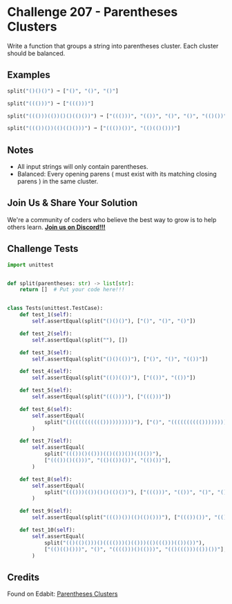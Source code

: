# Challenge 207 - Parentheses Clusters

Write a function that groups a string into parentheses cluster. Each cluster should be balanced.

## Examples
```python
split("()()()") ➞ ["()", "()", "()"]

split("((()))") ➞ ["((()))"]

split("((()))(())()()(()())") ➞ ["((()))", "(())", "()", "()", "(()())"]

split("((())())(()(()()))") ➞ ["((())())", "(()(()()))"]
```
## Notes

- All input strings will only contain parentheses.
- Balanced: Every opening parens ( must exist with its matching closing parens ) in the same cluster.

## Join Us & Share Your Solution

We're a community of coders who believe the best way to grow is to help others learn. **[Join us on Discord!!!](https://discord.gg/sfHykntuGy)**

## Challenge Tests
```python
import unittest


def split(parentheses: str) -> list[str]:
    return []  # Put your code here!!!


class Tests(unittest.TestCase):
    def test_1(self):
        self.assertEqual(split("()()()"), ["()", "()", "()"])

    def test_2(self):
        self.assertEqual(split(""), [])

    def test_3(self):
        self.assertEqual(split("()()(())"), ["()", "()", "(())"])

    def test_4(self):
        self.assertEqual(split("(())(())"), ["(())", "(())"])

    def test_5(self):
        self.assertEqual(split("((()))"), ["((()))"])

    def test_6(self):
        self.assertEqual(
            split("()(((((((((())))))))))"), ["()", "(((((((((())))))))))"]
        )

    def test_7(self):
        self.assertEqual(
            split("((())()(()))(()(())())(()())"),
            ["((())()(()))", "(()(())())", "(()())"],
        )

    def test_8(self):
        self.assertEqual(
            split("((()))(())()()(()())"), ["((()))", "(())", "()", "()", "(()())"]
        )

    def test_9(self):
        self.assertEqual(split("((())())(()(()()))"), ["((())())", "(()(()()))"])

    def test_10(self):
        self.assertEqual(
            split("(()(()()))()(((()))()(()))(()((()))(())())"),
            ["(()(()()))", "()", "(((()))()(()))", "(()((()))(())())"],
        )
```
## Credits

Found on Edabit: [Parentheses Clusters](https://edabit.com/challenge/Fpymv2HieqEd7ptAq)
